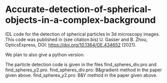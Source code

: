 # Accurate-detection-of-spherical-objects-in-a-complex-background

IDL code for the detection of spherical particles in 3d microscopy images.
This code was published in (see citation.bis) U. Gasser and B. Zhou, OpticsExpress, DOI: https://doi.org/10.1364/OE.434652 (2021).

We plan to also give a python version.

The particle detection code is given in the files find_spheres_div.pro and find_spheres_y2.pro.
find_spheres_div.pro: B&gradient method in the paper given above.
find_spheres_y2.pro: B&Y method in the paper given above.
